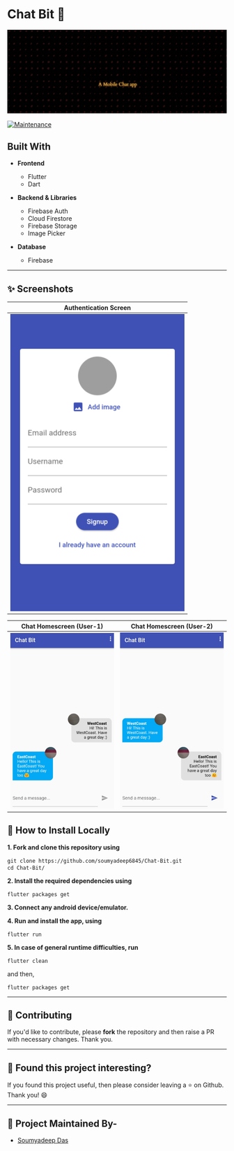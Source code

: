 # Chat Bit 💭

<p align="center">
   <img src="web/banner.gif" alt="Logo"/>
</p>
<!-- PROJECT LOGO -->

[![Maintenance](https://img.shields.io/badge/Maintained%3F-yes-green.svg?style=for-the-badge)](https://GitHub.com/Naereen/StrapDown.js/graphs/commit-activity)

<!-- ABOUT THE PROJECT -->
## Built With
* **Frontend**
   -  Flutter
   -  Dart

* **Backend & Libraries**
   -  Firebase Auth
   -  Cloud Firestore
   -  Firebase Storage
   -  Image Picker

*  **Database**
   -  Firebase
---

## ✨ Screenshots

| Authentication Screen |
| - |
| ![web/AuthScreen.png](web/AuthScreen.png) |

| Chat Homescreen (User-1) | Chat Homescreen (User-2) |
| - | - |
| ![web/Chatscreen1.png](web/Chatscreen1.png) | ![web/Chatscreen2.png](web/Chatscreen2.png) |

<!-- BUILT WITH -->  

## 📲 How to Install Locally

**1. Fork and clone this repository using**

   ```
   git clone https://github.com/soumyadeep6845/Chat-Bit.git
   cd Chat-Bit/
   ```  

**2. Install the required dependencies using**  

   ```
   flutter packages get
   ```

**3. Connect any android device/emulator.**  

**4. Run and install the app, using**
   
   ```
   flutter run
   ```

**5. In case of general runtime difficulties, run**
   
   ```
   flutter clean
   ```
   and then,
   
   ```
   flutter packages get
   ```
---

## 🎈 Contributing

If you'd like to contribute, please **fork** the repository and then raise a PR with necessary changes. Thank you.

---

## 💚 Found this project interesting?

If you found this project useful, then please consider leaving a :star: on Github. Thank you! 😄

---

## 👨 Project Maintained By-

* [Soumyadeep Das](https://www.linkedin.com/in/soumya0021/)
